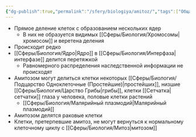 ```yaml
---
{"dg-publish":true,"permalink":"/sfery/biologiya/amitoz/","tags":["Общаябиология"]}
---
```


- Прямое деление клеток с образованием нескольких ядер
	- В них не образуется видимых [[Сферы/Биология/Хромосомы\|хромосом]] и веретена деления
- Происходит редко
- [[Сферы/Биология/Ядро\|Ядро]] в [[Сферы/Биология/Интерфаза\|интерфазе]] делится перетяжкой
	- Равномерного распределения наследственной информации не происходят
- Амитозом могут делиться клетки некоторых [[Сферы/Биология/Подцарство Одноклеточные (Простейшие)\|простейших]], низшие [[Сферы/Биология/Царство Грибы\|грибы]], клетки [[Сетчатка\|сетчатки]] глаза у человека, половые клетки растений 
	- [[Сферы/Биология/Малярийный плазмодий\|Малярийный плазмодий]] 
- Амитозом делятся раковые клетки
- Клетки, претерпевшие амитоз, не могут вернуться к нормальному клеточному циклу с [[Сферы/Биология/Митоз\|митозом]] 